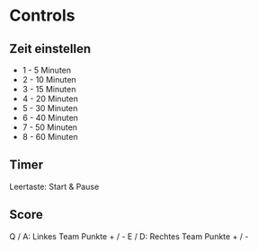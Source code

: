 # Controls

## Zeit einstellen

- 1 - 5 Minuten
- 2 - 10 Minuten
- 3 - 15 Minuten
- 4 - 20 Minuten
- 5 - 30 Minuten
- 6 - 40 Minuten
- 7 - 50 Minuten
- 8 - 60 Minuten

## Timer

Leertaste: Start & Pause

## Score

Q / A: Linkes Team Punkte + / -
E / D: Rechtes Team Punkte + / -

